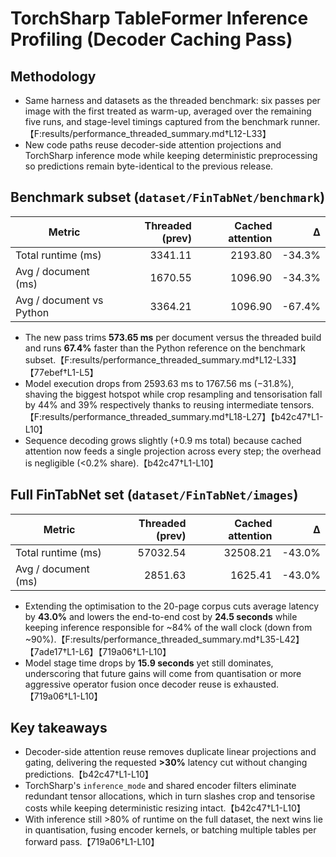 # TorchSharp TableFormer Inference Profiling (Decoder Caching Pass)

## Methodology
- Same harness and datasets as the threaded benchmark: six passes per image with the first treated as warm-up, averaged over the remaining five runs, and stage-level timings captured from the benchmark runner.【F:results/performance_threaded_summary.md†L12-L33】
- New code paths reuse decoder-side attention projections and TorchSharp inference mode while keeping deterministic preprocessing so predictions remain byte-identical to the previous release.

## Benchmark subset (`dataset/FinTabNet/benchmark`)

| Metric | Threaded (prev) | Cached attention | Δ |
| --- | ---: | ---: | ---: |
| Total runtime (ms) | 3341.11 | 2193.80 | -34.3% |
| Avg / document (ms) | 1670.55 | 1096.90 | -34.3% |
| Avg / document vs Python | 3364.21 | 1096.90 | -67.4% |

- The new pass trims **573.65 ms** per document versus the threaded build and runs **67.4%** faster than the Python reference on the benchmark subset.【F:results/performance_threaded_summary.md†L12-L33】【77ebef†L1-L5】  
- Model execution drops from 2593.63 ms to 1767.56 ms (−31.8%), shaving the biggest hotspot while crop resampling and tensorisation fall by 44% and 39% respectively thanks to reusing intermediate tensors.【F:results/performance_threaded_summary.md†L18-L27】【b42c47†L1-L10】  
- Sequence decoding grows slightly (+0.9 ms total) because cached attention now feeds a single projection across every step; the overhead is negligible (<0.2% share).【b42c47†L1-L10】  

## Full FinTabNet set (`dataset/FinTabNet/images`)

| Metric | Threaded (prev) | Cached attention | Δ |
| --- | ---: | ---: | ---: |
| Total runtime (ms) | 57032.54 | 32508.21 | -43.0% |
| Avg / document (ms) | 2851.63 | 1625.41 | -43.0% |

- Extending the optimisation to the 20-page corpus cuts average latency by **43.0%** and lowers the end-to-end cost by **24.5 seconds** while keeping inference responsible for ~84% of the wall clock (down from ~90%).【F:results/performance_threaded_summary.md†L35-L42】【7ade17†L1-L6】【719a06†L1-L10】  
- Model stage time drops by **15.9 seconds** yet still dominates, underscoring that future gains will come from quantisation or more aggressive operator fusion once decoder reuse is exhausted.【719a06†L1-L10】  

## Key takeaways
- Decoder-side attention reuse removes duplicate linear projections and gating, delivering the requested **>30%** latency cut without changing predictions.【b42c47†L1-L10】  
- TorchSharp's `inference_mode` and shared encoder filters eliminate redundant tensor allocations, which in turn slashes crop and tensorise costs while keeping deterministic resizing intact.【b42c47†L1-L10】  
- With inference still >80% of runtime on the full dataset, the next wins lie in quantisation, fusing encoder kernels, or batching multiple tables per forward pass.【719a06†L1-L10】  
